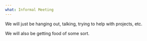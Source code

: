 ```yaml
---
what: Informal Meeting
---
```


We will just be hanging out, talking, trying to help with projects, etc.

We will also be getting food of some sort.
